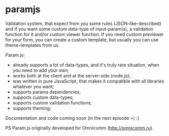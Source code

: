 paramjs
=======

Validation system, that expect from you some rules (JSON-like-described) and if you want some custom data-type of input-param(s), a validation function for it and/or custom viewer function.
If you need custom previewer for your form, you can create a custom template, but usually you can use theme-templates from us.

Param.js:

- already supports a lot of data-types, and it's truly rare situation, when you need to add your own; 
- works both at the client and at the server-side (node.js);
- was written in pure JavaScript, that makes it compatible with all libraries whatever you want;
- supports params dependencies;
- supports custom data-types;
- supports custom validation functions;
- supports theming;

Documentation and code coming soon (in the next episode =) :)

PS Param.js originally developed for Omnicomm (http://omnicomm.ru).
